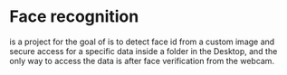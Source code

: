# Face recognition 
is a project for the goal of is to detect face id from a custom image and secure access for a specific data inside a folder in the Desktop, and the only way to access the data is after face verification from the webcam.
